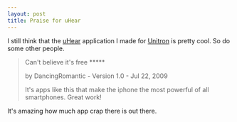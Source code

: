 ```yaml
---
layout: post
title: Praise for uHear
---
```

<p>I still think that the <a href="http://itunes.com/apps/uhear">uHear</a> application I made for <a href="http://www.unitron.com/us/ccus/people/hearingloss/treatment/testyourself.htm">Unitron</a> is pretty cool. So do some other people.</p><blockquote><p>Can't believe it's free *****</p><p>by DancingRomantic - Version 1.0 - Jul 22, 2009</p><p>It's apps like this that make the iphone the most powerful of all smartphones. Great work!</p></blockquote><p>It's amazing how much app crap there is out there.</p>
